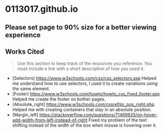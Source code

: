 # 0113017.github.io

Please set page to 90% size for a better viewing experience
---

## Works Cited

> Use this section to  keep track of the resources you reference. You must include a link with a short description of how you used it.

- [Selectors] https://www.w3schools.com/css/css_selectors.asp Helped me understand how to use selectors, I used it to create variations using the same element.
- [Footer] https://www.w3schools.com/howto/howto_css_fixed_footer.asp Helped me create the footer on bother pages.
- [Absolute_right] https://www.w3schools.com/cssref/pr_pos_right.php Helped me with creating containers that stay in an absolute position.
- [Margin_left] https://stackoverflow.com/questions/71469925/on-hover-add-width-from-left-instead-of-right Fixed my problem of the text shifting instead of the width of the box when mouse is hovering over it.
